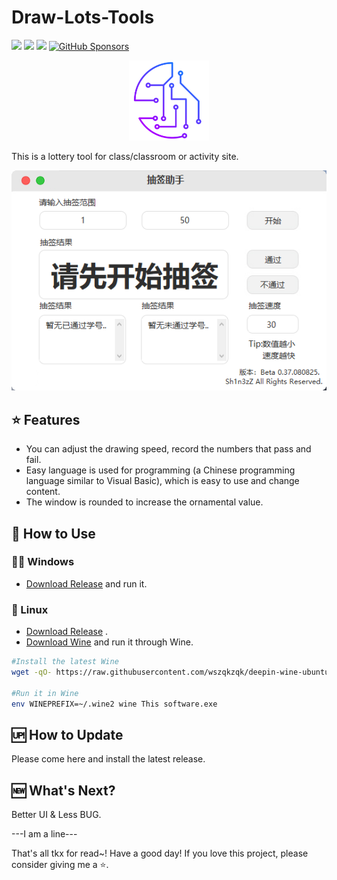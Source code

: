 # Draw-Lots-Tools

<a target="_blank" href="https://github.com/Sh1n3zZ/Draw-Lots-Tools"><img src="https://img.shields.io/github/stars/Sh1n3zZ/Draw-Lots-Tools" /></a> <a target="_blank" href="https://github.com/Sh1n3zZ/Draw-Lots-Tools"><img src="https://img.shields.io/github/last-commit/Sh1n3zZ/Draw-Lots-Tools" /></a>  <a target="_blank" href="https://opencollective.com/Draw-Lots-Tools"><img src="https://opencollective.com/Draw-Lots-Tools/total/badge.svg?label=Open%20Collective%20Backers&color=brightgreen" /></a>
[![GitHub Sponsors](https://img.shields.io/github/sponsors/Sh1n3zZ?label=GitHub%20Sponsors)](https://github.com/sponsors/Sh1n3zZ)

<div align="center" width="100%">
    <img src="./public/icon.png" width="128" alt="" />
</div>

This is a lottery tool for class/classroom or activity site.

<img src="./public/DemoPic.png" width="700" alt="" />

## ⭐ Features

* You can adjust the drawing speed, record the numbers that pass and fail.
* Easy language is used for programming (a Chinese programming language similar to Visual Basic), which is easy to use and change content.
* The window is rounded to increase the ornamental value.

## 🔧 How to Use

### 💪🏻 Windows

- [Download Release](https://github.com/Sh1n3zZ/Draw-Lots-Tools/releases) and run it.

### 🐳 Linux

- [Download Release](https://github.com/Sh1n3zZ/Draw-Lots-Tools/releases) .
- [Download Wine](https://www.winehq.org/) and run it through Wine.

```bash
#Install the latest Wine
wget -qO- https://raw.githubusercontent.com/wszqkzqk/deepin-wine-ubuntu/master/online_install.sh | bash -e

#Run it in Wine
env WINEPREFIX=~/.wine2 wine This software.exe
```
## 🆙 How to Update

Please come here and install the latest release.

## 🆕 What's Next?

Better UI & Less BUG.

---I am a line---

That's all tkx for read~!
Have a good day!
If you love this project, please consider giving me a ⭐.
